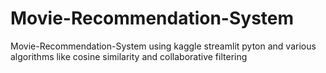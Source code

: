 # Movie-Recommendation-System
 Movie-Recommendation-System using kaggle streamlit pyton and various algorithms like  cosine similarity and collaborative filtering
